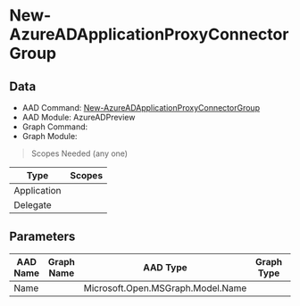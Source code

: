 # New-AzureADApplicationProxyConnectorGroup

> 

## Data

+ AAD Command: [New-AzureADApplicationProxyConnectorGroup](https://docs.microsoft.com/en-us/powershell/module/AzureADPreview/New-AzureADApplicationProxyConnectorGroup)
+ AAD Module: AzureADPreview
+ Graph Command: []()
+ Graph Module: 

> Scopes Needed (any one)

|Type|Scopes|
|---|---|
|Application||
|Delegate||

## Parameters

|AAD Name|Graph Name|AAD Type|Graph Type|Infos|
|---|---|---|---|---|
|Name||Microsoft.Open.MSGraph.Model.Name|||

